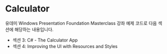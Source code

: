 # Calculator

유데미 Windows Presentation Foundation Masterclass 강좌 예제 코드로 다음 섹션에 해당하는 내용입니다.

- 섹션 3: C# - The Calculator App
- 섹션 4: Improving the UI with Resources and Styles
